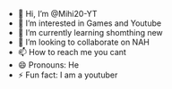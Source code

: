 - 👋 Hi, I’m @Mihi20-YT
- 👀 I’m interested in Games and Youtube
- 🌱 I’m currently learning shomthing new
- 💞️ I’m looking to collaborate on NAH
- 📫 How to reach me you cant
- 😄 Pronouns: He
- ⚡ Fun fact: I am a youtuber

<!---
Mihi20-YT/Mihi20-YT is a ✨ special ✨ repository because its `README.md` (this file) appears on your GitHub profile.
You can click the Preview link to take a look at your changes.
--->
